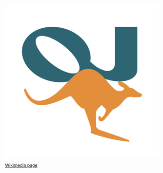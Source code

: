 ![The vector graphic](3-optimized.svg)

[Wikimedia page](https://commons.wikimedia.org/wiki/File:Openjump_logo.svg)
